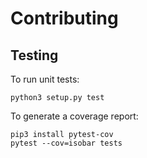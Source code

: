 # Contributing

## Testing

To run unit tests:
```
python3 setup.py test
```

To generate a coverage report:
```
pip3 install pytest-cov
pytest --cov=isobar tests
```
